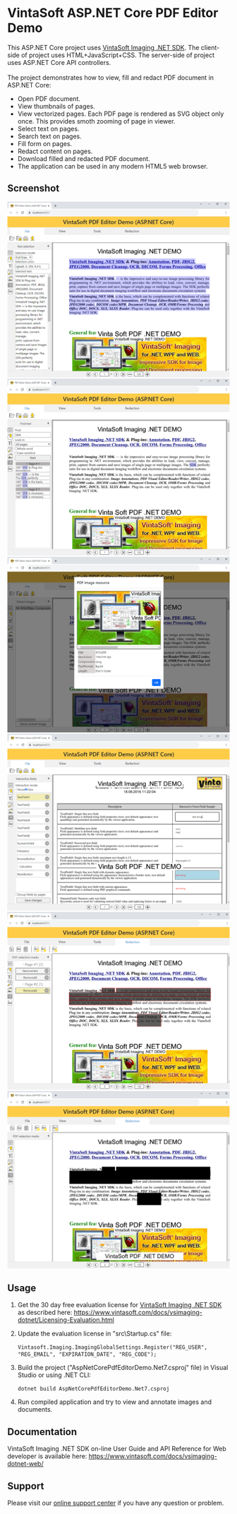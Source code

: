 # VintaSoft ASP.NET Core PDF Editor Demo

This ASP.NET Core project uses <a href="https://www.vintasoft.com/vsimaging-dotnet-index.html">VintaSoft Imaging .NET SDK</a>.
The client-side of project uses HTML+JavaScript+CSS. The server-side of project uses ASP.NET Core API controllers.<br />
<br />
The project demonstrates how to view, fill and redact PDF document in ASP.NET Core:
* Open PDF document.
* View thumbnails of pages.
* View vectorized pages. Each PDF page is rendered as SVG object only once. This provides smoth zooming of page in viewer.
* Select text on pages.
* Search text on pages.
* Fill form on pages.
* Redact content on pages.
* Download filled and redacted PDF document.
* The application can be used in any modern HTML5 web browser.


## Screenshot
<img src="vintasoft_aspnet.core-pdf_editor_demo-select_text.png" title="VintaSoft ASP.NET Core PDF Editor Demo, Select text"><br />
<img src="vintasoft_aspnet.core-pdf_editor_demo-find_text.png" title="VintaSoft ASP.NET Core PDF Editor Demo, Find text">
<img src="vintasoft_aspnet.core-pdf_editor_demo-extract_image_resources.png" title="VintaSoft ASP.NET Core PDF Editor Demo, Extract image-resources">
<img src="vintasoft_aspnet.core-pdf_editor_demo-edit_interactive_fields.png" title="VintaSoft ASP.NET Core PDF Editor Demo, Edit interactive fields">
<img src="vintasoft_aspnet.core-pdf_editor_demo-add_redaction_marks.png" title="VintaSoft ASP.NET Core PDF Editor Demo, Add redaction marks">
<img src="vintasoft_aspnet.core-pdf_editor_demo-applied_redaction_marks.png" title="VintaSoft ASP.NET Core PDF Editor Demo, Applied redaction marks">


## Usage
1. Get the 30 day free evaluation license for <a href="https://www.vintasoft.com/vsimaging-dotnet-index.html" target="_blank">VintaSoft Imaging .NET SDK</a> as described here: <a href="https://www.vintasoft.com/docs/vsimaging-dotnet/Licensing-Evaluation.html" target="_blank">https://www.vintasoft.com/docs/vsimaging-dotnet/Licensing-Evaluation.html</a>

2. Update the evaluation license in "src\Startup.cs" file:
   ```
   Vintasoft.Imaging.ImagingGlobalSettings.Register("REG_USER", "REG_EMAIL", "EXPIRATION_DATE", "REG_CODE");
   ```

3. Build the project ("AspNetCorePdfEditorDemo.Net7.csproj" file) in Visual Studio or using .NET CLI:
   ```
   dotnet build AspNetCorePdfEditorDemo.Net7.csproj
   ```

4. Run compiled application and try to view and annotate images and documents.


## Documentation
VintaSoft Imaging .NET SDK on-line User Guide and API Reference for Web developer is available here: https://www.vintasoft.com/docs/vsimaging-dotnet-web/


## Support
Please visit our <a href="https://myaccount.vintasoft.com/">online support center</a> if you have any question or problem.
